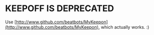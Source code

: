 KEEPOFF IS DEPRECATED
=====================

Use [http://www.github.com/beatbots/MyKeepon](http://www.github.com/beatbots/MyKeepon), which actually works. :)

